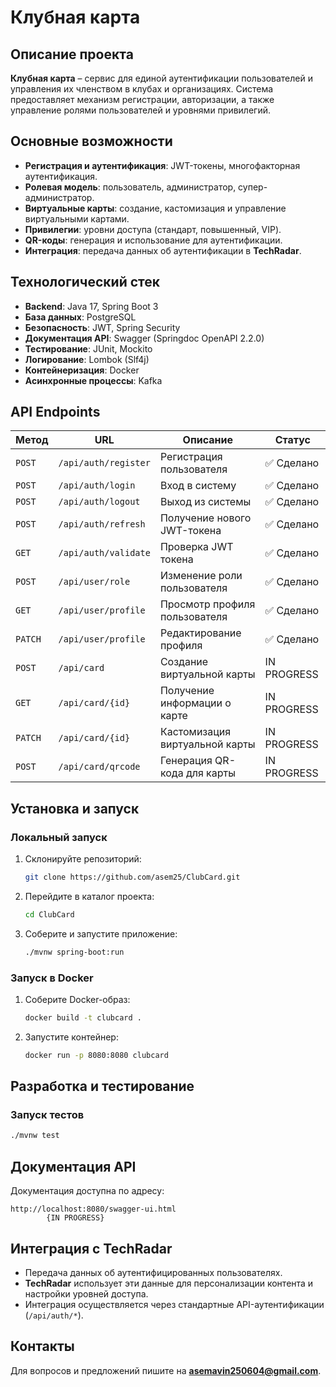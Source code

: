 # Клубная карта

## Описание проекта

**Клубная карта** – сервис для единой аутентификации пользователей и управления их членством в клубах и организациях. 
Система предоставляет механизм регистрации, авторизации, а также управление ролями пользователей и уровнями привилегий. 

## Основные возможности

- **Регистрация и аутентификация**: JWT-токены, многофакторная аутентификация.
- **Ролевая модель**: пользователь, администратор, супер-администратор.
- **Виртуальные карты**: создание, кастомизация и управление виртуальными картами.
- **Привилегии**: уровни доступа (стандарт, повышенный, VIP).
- **QR-коды**: генерация и использование для аутентификации.
- **Интеграция**: передача данных об аутентификации в **TechRadar**.

## Технологический стек

- **Backend**: Java 17, Spring Boot 3
- **База данных**: PostgreSQL
- **Безопасность**: JWT, Spring Security
- **Документация API**: Swagger (Springdoc OpenAPI 2.2.0)
- **Тестирование**: JUnit, Mockito
- **Логирование**: Lombok (Slf4j)
- **Контейнеризация**: Docker
- **Асинхронные процессы**: Kafka

## API Endpoints

| Метод    | URL                             | Описание                                  | Статус      |
| -------- | ------------------------------ | ----------------------------------------- | ----------- |
| `POST`   | `/api/auth/register`           | Регистрация пользователя                 | ✅ Сделано   |
| `POST`   | `/api/auth/login`              | Вход в систему                           | ✅ Сделано   |
| `POST`   | `/api/auth/logout`             | Выход из системы                         | ✅ Сделано   |
| `POST`   | `/api/auth/refresh`            | Получение нового JWT-токена              | ✅ Сделано   |
| `GET`    | `/api/auth/validate`           | Проверка JWT токена                      | ✅ Сделано   |
| `POST`   | `/api/user/role`               | Изменение роли пользователя              | ✅ Сделано  |
| `GET`    | `/api/user/profile`            | Просмотр профиля пользователя            | ✅ Сделано  |
| `PATCH`  | `/api/user/profile`            | Редактирование профиля                   | ✅ Сделано  |
| `POST`   | `/api/card`                    | Создание виртуальной карты               | IN PROGRESS |
| `GET`    | `/api/card/{id}`               | Получение информации о карте             | IN PROGRESS |
| `PATCH`  | `/api/card/{id}`               | Кастомизация виртуальной карты           | IN PROGRESS |
| `POST`   | `/api/card/qrcode`             | Генерация QR-кода для карты              | IN PROGRESS |

## Установка и запуск

### Локальный запуск

1. Склонируйте репозиторий:
   ```sh
   git clone https://github.com/asem25/ClubCard.git
   ```
2. Перейдите в каталог проекта:
   ```sh
   cd ClubCard
   ```
3. Соберите и запустите приложение:
   ```sh
   ./mvnw spring-boot:run
   ```

### Запуск в Docker

1. Соберите Docker-образ:
   ```sh
   docker build -t clubcard .
   ```
2. Запустите контейнер:
   ```sh
   docker run -p 8080:8080 clubcard
   ```

## Разработка и тестирование

### Запуск тестов

```sh
./mvnw test
```

## Документация API

Документация доступна по адресу:

```
http://localhost:8080/swagger-ui.html
        {IN PROGRESS}
```

## Интеграция с TechRadar

- Передача данных об аутентифицированных пользователях.
- **TechRadar** использует эти данные для персонализации контента и настройки уровней доступа.
- Интеграция осуществляется через стандартные API-аутентификации (`/api/auth/*`).

## Контакты

Для вопросов и предложений пишите на [**asemavin250604@gmail.com**](mailto:asemavin250604@gmail.com).
